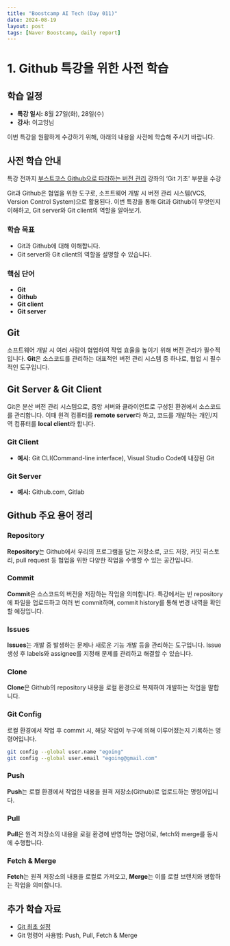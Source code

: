 ```yaml
---
title: "Boostcamp AI Tech (Day 011)"
date: 2024-08-19
layout: post
tags: [Naver Boostcamp, daily report]
---
```


# 1. Github 특강을 위한 사전 학습

## 학습 일정
- **특강 일시:** 8월 27일(화), 28일(수)
- **강사:** 이고잉님

이번 특강을 원활하게 수강하기 위해, 아래의 내용을 사전에 학습해 주시기 바랍니다.

## 사전 학습 안내
특강 전까지 [부스트코스 Github으로 따라하는 버전 관리](https://www.boostcourse.org/) 강좌의 ‘Git 기초' 부분을 수강

Git과 Github은 협업을 위한 도구로, 소프트웨어 개발 시 버전 관리 시스템(VCS, Version Control System)으로 활용된다. 이번 특강을 통해 Git과 Github이 무엇인지 이해하고, Git server와 Git client의 역할을 알아보기.

### 학습 목표
- Git과 Github에 대해 이해합니다.
- Git server와 Git client의 역할을 설명할 수 있습니다.

### 핵심 단어
- **Git**
- **Github**
- **Git client**
- **Git server**

## Git

소프트웨어 개발 시 여러 사람이 협업하여 작업 효율을 높이기 위해 버전 관리가 필수적입니다. **Git**은 소스코드를 관리하는 대표적인 버전 관리 시스템 중 하나로, 협업 시 필수적인 도구입니다.

## Git Server & Git Client

Git은 분산 버전 관리 시스템으로, 중앙 서버와 클라이언트로 구성된 환경에서 소스코드를 관리합니다. 이때 원격 컴퓨터를 **remote server**라 하고, 코드를 개발하는 개인/지역 컴퓨터를 **local client**라 합니다.

### Git Client
- **예시:** Git CLI(Command-line interface), Visual Studio Code에 내장된 Git

### Git Server
- **예시:** Github.com, Gitlab

## Github 주요 용어 정리

### Repository
**Repository**는 Github에서 우리의 프로그램을 담는 저장소로, 코드 저장, 커밋 히스토리, pull request 등 협업을 위한 다양한 작업을 수행할 수 있는 공간입니다.

### Commit
**Commit**은 소스코드의 버전을 저장하는 작업을 의미합니다. 특강에서는 빈 repository에 파일을 업로드하고 여러 번 commit하며, commit history를 통해 변경 내역을 확인할 예정입니다.

### Issues
**Issues**는 개발 중 발생하는 문제나 새로운 기능 개발 등을 관리하는 도구입니다. Issue 생성 후 labels와 assignee를 지정해 문제를 관리하고 해결할 수 있습니다.

### Clone
**Clone**은 Github의 repository 내용을 로컬 환경으로 복제하여 개발하는 작업을 말합니다.

### Git Config
로컬 환경에서 작업 후 commit 시, 해당 작업이 누구에 의해 이루어졌는지 기록하는 명령어입니다.

```bash
git config --global user.name "egoing"
git config --global user.email "egoing@gmail.com"
```

### Push
**Push**는 로컬 환경에서 작업한 내용을 원격 저장소(Github)로 업로드하는 명령어입니다.

### Pull
**Pull**은 원격 저장소의 내용을 로컬 환경에 반영하는 명령어로, fetch와 merge를 동시에 수행합니다.

### Fetch & Merge
**Fetch**는 원격 저장소의 내용을 로컬로 가져오고, **Merge**는 이를 로컬 브랜치와 병합하는 작업을 의미합니다.

## 추가 학습 자료
- [Git 최초 설정](https://git-scm.com)
- Git 명령어 사용법: Push, Pull, Fetch & Merge

